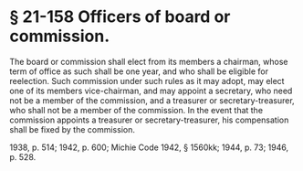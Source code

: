 # § 21-158 Officers of board or commission.

<p>The board or commission shall elect from its members a chairman, whose term of office as such shall be one year, and who shall be eligible for reelection. Such commission under such rules as it may adopt, may elect one of its members vice-chairman, and may appoint a secretary, who need not be a member of the commission, and a treasurer or secretary-treasurer, who shall not be a member of the commission. In the event that the commission appoints a treasurer or secretary-treasurer, his compensation shall be fixed by the commission.</p><p>1938, p. 514; 1942, p. 600; Michie Code 1942, § 1560kk; 1944, p. 73; 1946, p. 528.</p>